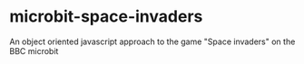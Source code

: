 # microbit-space-invaders
An object oriented javascript approach to the game "Space invaders" on the BBC microbit
